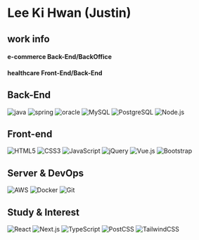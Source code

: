 # Lee Ki Hwan (Justin)

## work info
#### e-commerce Back-End/BackOffice
#### healthcare Front-End/Back-End


## Back-End
<img alt="java" src ="https://img.shields.io/badge/Java-007396.svg?&style=flat-square&logo=java&logoColor=black"/> <img alt="spring" src ="https://img.shields.io/badge/Spring-6DB33F.svg?&style=flat-square&logo=spring&logoColor=black"/> <img alt="oracle" src ="https://img.shields.io/badge/Oracle-F80000.svg?&style=flat-square&logo=oracle&logoColor=white"/> <img alt="MySQL" src ="https://img.shields.io/badge/MySQL-4479A1.svg?&style=flat-square&logo=mysql&logoColor=black"/> <img alt="PostgreSQL" src ="https://img.shields.io/badge/PostgreSQL-4169E1.svg?&style=flat-square&logo=mysql&logoColor=black"/> <img alt="Node.js" src ="https://img.shields.io/badge/Node.js-339933.svg?&style=flat-square&logo=Node.js&logoColor=black"/> <br>

## Front-end
<img alt="HTML5" src ="https://img.shields.io/badge/HTML5-E34F26.svg?&style=flat-square&logo=HTML5&logoColor=black"/> <img alt="CSS3" src ="https://img.shields.io/badge/CSS3-1572B6.svg?&style=flat-square&logo=CSS3&logoColor=black"/> <img alt="JavaScript" src ="https://img.shields.io/badge/JavaScript-F7DF1E.svg?&style=flat-square&logo=Javascript&logoColor=black"/> <img alt="jQuery" src ="https://img.shields.io/badge/jQuery-0769AD.svg?&style=flat-square&logo=jQuery&logoColor=black"/> <img alt="Vue.js" src ="https://img.shields.io/badge/Vue.js-4FC08D.svg?&style=flat-square&logo=vue.js&logoColor=black"/> <img alt="Bootstrap" src ="https://img.shields.io/badge/Bootstrap-7952B3.svg?&style=flat-square&logo=Bootstrap&logoColor=black"/>

## Server & DevOps
<img alt="AWS" src ="https://img.shields.io/badge/AWS-FF9900.svg?&style=flat-square&logo=Amazon AWS&logoColor=black"/> <img alt="Docker" src ="https://img.shields.io/badge/Docker-2496ED.svg?&style=flat-square&logo=Docker&logoColor=black"/> <img alt="Git" src ="https://img.shields.io/badge/Git-F05032.svg?&style=flat-square&logo=Git&logoColor=black"/>

## Study & Interest 
<img alt="React" src ="https://img.shields.io/badge/React-61DAFB.svg?&style=flat-square&logo=React&logoColor=black"/> <img alt="Next.js" src ="https://img.shields.io/badge/Next.js-000000.svg?&style=flat-square&logo=Next.js&logoColor=white"/> <img alt="TypeScript" src ="https://img.shields.io/badge/TypeScript-3178C6.svg?&style=flat-square&logo=TypeScript&logoColor=black"/> <img alt="PostCSS" src ="https://img.shields.io/badge/PostCSS-DD3A0A.svg?&style=flat-square&logo=PostCSS&logoColor=black"/> <img alt="TailwindCSS" src ="https://img.shields.io/badge/TailwindCSS-06B6D4.svg?&style=flat-square&logo=TailwindCSS&logoColor=black"/>

<br>
<br>
